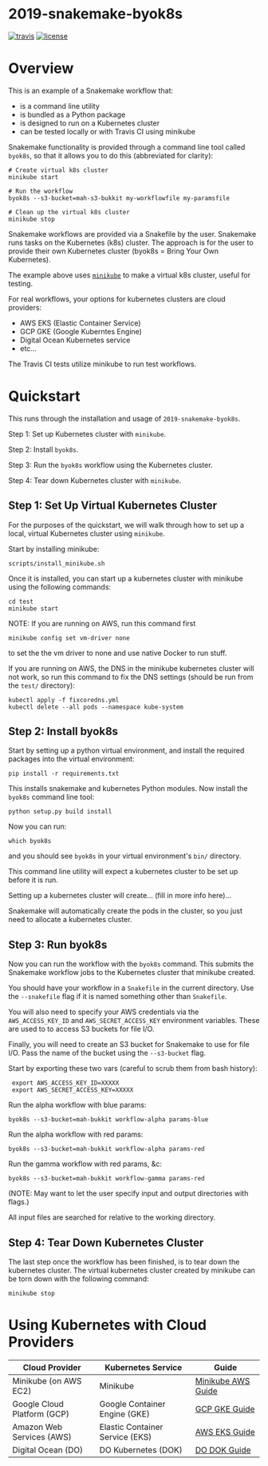 # 2019-snakemake-byok8s

[![travis](https://img.shields.io/travis/charlesreid1/2019-snakemake-byok8s.svg)](https://travis-ci.org/charlesreid1/2019-snakemake-byok8s)
[![license](https://img.shields.io/github/license/charlesreid1/2019-snakemake-byok8s.svg)](https://github.com/charlesreid1/2019-snakemake-byok8s/blob/master/LICENSE)

# Overview

This is an example of a Snakemake workflow that:

- is a command line utility
- is bundled as a Python package
- is designed to run on a Kubernetes cluster
- can be tested locally or with Travis CI using minikube

Snakemake functionality is provided through
a command line tool called `byok8s`, so that
it allows you to do this (abbreviated for clarity):

```
# Create virtual k8s cluster
minikube start

# Run the workflow
byok8s --s3-bucket=mah-s3-bukkit my-workflowfile my-paramsfile

# Clean up the virtual k8s cluster
minikube stop
```

Snakemake workflows are provided via a Snakefile by
the user. Snakemake runs tasks on the Kubernetes (k8s)
cluster. The approach is for the user to provide
their own Kubernetes cluster (byok8s = Bring Your
Own Kubernetes).

The example above uses [`minikube`](https://github.com/kubernetes/minikube)
to make a virtual k8s cluster, useful for testing.

For real workflows, your options for
kubernetes clusters are cloud providers:

- AWS EKS (Elastic Container Service)
- GCP GKE (Google Kuberntes Engine)
- Digital Ocean Kubernetes service
- etc...

The Travis CI tests utilize minikube to run 
test workflows.

# Quickstart

This runs through the installation and usage 
of `2019-snakemake-byok8s`.

Step 1: Set up Kubernetes cluster with `minikube`.

Step 2: Install `byok8s`.

Step 3: Run the `byok8s` workflow using the Kubernetes cluster. 

Step 4: Tear down Kubernetes cluster with `minikube`.


## Step 1: Set Up Virtual Kubernetes Cluster 

For the purposes of the quickstart, we will walk
through how to set up a local, virtual Kubernetes
cluster using `minikube`.

Start by installing minikube:

```
scripts/install_minikube.sh
```

Once it is installed, you can start up a kubernetes cluster
with minikube using the following commands:

```
cd test
minikube start
```

NOTE: If you are running on AWS, run this command first

```
minikube config set vm-driver none
```

to set the the vm driver to none and use native Docker to run stuff.

If you are running on AWS, the DNS in the minikube
kubernetes cluster will not work, so run this command
to fix the DNS settings (should be run from the
`test/` directory):

```
kubectl apply -f fixcoredns.yml
kubectl delete --all pods --namespace kube-system
```


## Step 2: Install byok8s

Start by setting up a python virtual environment,
and install the required packages into the
virtual environment:

```
pip install -r requirements.txt
```

This installs snakemake and kubernetes Python
modules. Now install the `byok8s` command line
tool:

```
python setup.py build install
```

Now you can run:

```
which byok8s
```

and you should see `byok8s` in your virtual 
environment's `bin/` directory.

This command line utility will expect a kubernetes
cluster to be set up before it is run. 

Setting up a kubernetes cluster will create...
(fill in more info here)...

Snakemake will automatically create the pods
in the cluster, so you just need to allocate
a kubernetes cluster.


## Step 3: Run byok8s

Now you can run the workflow with the `byok8s` command.
This submits the Snakemake workflow jobs to the Kubernetes
cluster that minikube created.

You should have your workflow in a `Snakefile` in the
current directory. Use the `--snakefile` flag if it is
named something other than `Snakefile`.

You will also need to specify your AWS credentials
via the `AWS_ACCESS_KEY_ID` and `AWS_SECRET_ACCESS_KEY`
environment variables. These are used to to access
S3 buckets for file I/O.

Finally, you will need to create an S3 bucket for
Snakemake to use for file I/O. Pass the name of the
bucket using the `--s3-bucket` flag.

Start by exporting these two vars (careful to
scrub them from bash history):

```
 export AWS_ACCESS_KEY_ID=XXXXX
 export AWS_SECRET_ACCESS_KEY=XXXXX
```

Run the alpha workflow with blue params:

```
byok8s --s3-bucket=mah-bukkit workflow-alpha params-blue
```

Run the alpha workflow with red params:

```
byok8s --s3-bucket=mah-bukkit workflow-alpha params-red
```

Run the gamma workflow with red params, &c:

```
byok8s --s3-bucket=mah-bukkit workflow-gamma params-red
```

(NOTE: May want to let the user specify 
input and output directories with flags.)

All input files are searched for relative to the working
directory.


## Step 4: Tear Down Kubernetes Cluster

The last step once the workflow has been finished,
is to tear down the kubernetes cluster. The virtual
kubernetes cluster created by minikube can be torn
down with the following command:

```
minikube stop
```

# Using Kubernetes with Cloud Providers

|  Cloud Provider             | Kubernetes Service              | Guide                                        |
|-----------------------------|---------------------------------|----------------------------------------------|
| Minikube (on AWS EC2)       | Minikube                        | [Minikube AWS Guide](kubernetes_minikube.md) |
| Google Cloud Platform (GCP) | Google Container Engine (GKE)   | [GCP GKE Guide](kubernetes_gcp.md)           | 
| Amazon Web Services (AWS)   | Elastic Container Service (EKS) | [AWS EKS Guide](kubernetes_aws.md)           | 
| Digital Ocean (DO)          | DO Kubernetes (DOK)             | [DO DOK Guide](kubernetes_dok.md)            | 

